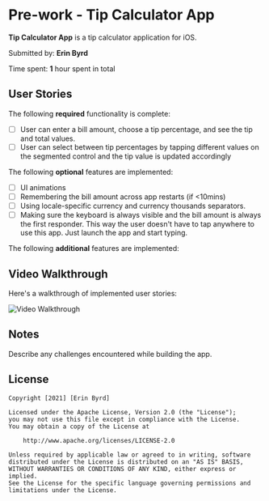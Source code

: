 # Pre-work - Tip Calculator App

**Tip Calculator App** is a tip calculator application for iOS.

Submitted by: **Erin Byrd**

Time spent: **1** hour spent in total

## User Stories

The following **required** functionality is complete:

* [ ] User can enter a bill amount, choose a tip percentage, and see the tip and total values.
* [ ] User can select between tip percentages by tapping different values on the segmented control and the tip value is updated accordingly

The following **optional** features are implemented:

* [ ] UI animations
* [ ] Remembering the bill amount across app restarts (if <10mins)
* [ ] Using locale-specific currency and currency thousands separators.
* [ ] Making sure the keyboard is always visible and the bill amount is always the first responder. This way the user doesn't have to tap anywhere to use this app. Just launch the app and start typing.

The following **additional** features are implemented:



## Video Walkthrough

Here's a walkthrough of implemented user stories:

<img src='https://drive.google.com/file/d/1hcXqCE0iUtQ-GjglUnmiUVpsOZs5oHSY/view?usp=sharing' title='Video Walkthrough' width='' alt='Video Walkthrough' />


## Notes

Describe any challenges encountered while building the app.

## License

    Copyright [2021] [Erin Byrd]

    Licensed under the Apache License, Version 2.0 (the "License");
    you may not use this file except in compliance with the License.
    You may obtain a copy of the License at

        http://www.apache.org/licenses/LICENSE-2.0

    Unless required by applicable law or agreed to in writing, software
    distributed under the License is distributed on an "AS IS" BASIS,
    WITHOUT WARRANTIES OR CONDITIONS OF ANY KIND, either express or implied.
    See the License for the specific language governing permissions and
    limitations under the License.
